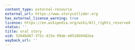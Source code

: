 ```yaml
---
content_type: external-resource
external_url: https://www.storycollider.org
has_external_license_warning: true
license: https://en.wikipedia.org/wiki/All_rights_reserved
status: ''
title: oral story
uid: 5264bd87-372c-415e-99ab-e0518b9482ea
wayback_url: ''
---
```

